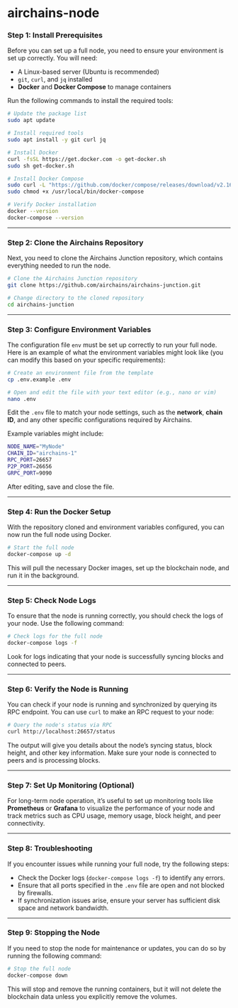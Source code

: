 # airchains-node

### **Step 1: Install Prerequisites**

Before you can set up a full node, you need to ensure your environment is set up correctly. You will need:

- A Linux-based server (Ubuntu is recommended)
- `git`, `curl`, and `jq` installed
- **Docker** and **Docker Compose** to manage containers

Run the following commands to install the required tools:

```bash
# Update the package list
sudo apt update

# Install required tools
sudo apt install -y git curl jq

# Install Docker
curl -fsSL https://get.docker.com -o get-docker.sh
sudo sh get-docker.sh

# Install Docker Compose
sudo curl -L "https://github.com/docker/compose/releases/download/v2.16.0/docker-compose-$(uname -s)-$(uname -m)" -o /usr/local/bin/docker-compose
sudo chmod +x /usr/local/bin/docker-compose

# Verify Docker installation
docker --version
docker-compose --version
```

---

### **Step 2: Clone the Airchains Repository**

Next, you need to clone the Airchains Junction repository, which contains everything needed to run the node.

```bash
# Clone the Airchains Junction repository
git clone https://github.com/airchains/airchains-junction.git

# Change directory to the cloned repository
cd airchains-junction
```

---

### **Step 3: Configure Environment Variables**

The configuration file `env` must be set up correctly to run your full node. Here is an example of what the environment variables might look like (you can modify this based on your specific requirements):

```bash
# Create an environment file from the template
cp .env.example .env

# Open and edit the file with your text editor (e.g., nano or vim)
nano .env
```

Edit the `.env` file to match your node settings, such as the **network**, **chain ID**, and any other specific configurations required by Airchains.

Example variables might include:

```bash
NODE_NAME="MyNode"
CHAIN_ID="airchains-1"
RPC_PORT=26657
P2P_PORT=26656
GRPC_PORT=9090
```

After editing, save and close the file.

---

### **Step 4: Run the Docker Setup**

With the repository cloned and environment variables configured, you can now run the full node using Docker.

```bash
# Start the full node
docker-compose up -d
```

This will pull the necessary Docker images, set up the blockchain node, and run it in the background.

---

### **Step 5: Check Node Logs**

To ensure that the node is running correctly, you should check the logs of your node. Use the following command:

```bash
# Check logs for the full node
docker-compose logs -f
```

Look for logs indicating that your node is successfully syncing blocks and connected to peers.

---

### **Step 6: Verify the Node is Running**

You can check if your node is running and synchronized by querying its RPC endpoint. You can use `curl` to make an RPC request to your node:

```bash
# Query the node's status via RPC
curl http://localhost:26657/status
```

The output will give you details about the node’s syncing status, block height, and other key information. Make sure your node is connected to peers and is processing blocks.

---

### **Step 7: Set Up Monitoring (Optional)**

For long-term node operation, it’s useful to set up monitoring tools like **Prometheus** or **Grafana** to visualize the performance of your node and track metrics such as CPU usage, memory usage, block height, and peer connectivity.

---

### **Step 8: Troubleshooting**

If you encounter issues while running your full node, try the following steps:

- Check the Docker logs (`docker-compose logs -f`) to identify any errors.
- Ensure that all ports specified in the `.env` file are open and not blocked by firewalls.
- If synchronization issues arise, ensure your server has sufficient disk space and network bandwidth.

---

### **Step 9: Stopping the Node**

If you need to stop the node for maintenance or updates, you can do so by running the following command:

```bash
# Stop the full node
docker-compose down
```

This will stop and remove the running containers, but it will not delete the blockchain data unless you explicitly remove the volumes.

